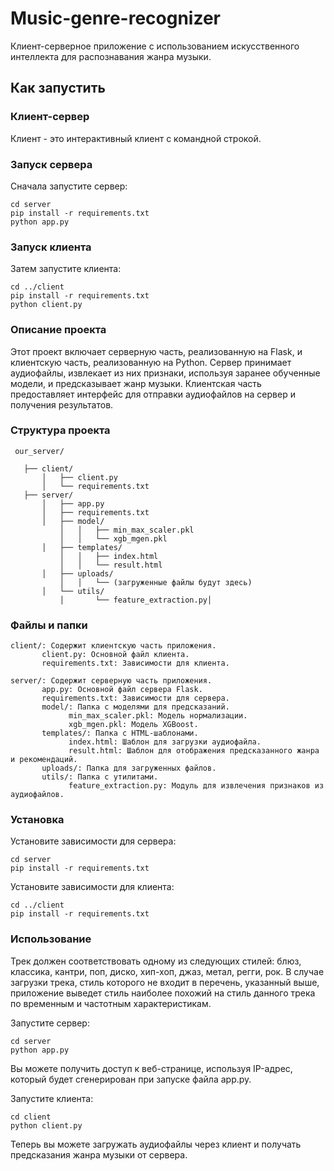 # Music-genre-recognizer

Клиент-серверное приложение с использованием искусственного интеллекта для распознавания жанра музыки.

## Как запустить

### Клиент-сервер

Клиент - это интерактивный клиент с командной строкой.

### Запуск сервера

Сначала запустите сервер:

```
cd server
pip install -r requirements.txt
python app.py
```

### Запуск клиента
Затем запустите клиента:

```
cd ../client
pip install -r requirements.txt
python client.py
```

### Описание проекта
Этот проект включает серверную часть, реализованную на Flask, и клиентскую часть, реализованную на Python. Сервер принимает аудиофайлы, извлекает из них признаки, используя заранее обученные модели, и предсказывает жанр музыки. Клиентская часть предоставляет интерфейс для отправки аудиофайлов на сервер и получения результатов.

### Структура проекта
     our_server/

       ├── client/
           │   ├── client.py
           │   └── requirements.txt
       ├── server/
           │   ├── app.py
           │   ├── requirements.txt
           │   ├── model/
               │   │   ├── min_max_scaler.pkl
               │   │   └── xgb_mgen.pkl
           │   ├── templates/
               │   │   ├── index.html
               │   │   └── result.html
           │   ├── uploads/
               │   │   └── (загруженные файлы будут здесь)
           │   └── utils/
               │       └── feature_extraction.py│  
               

### Файлы и папки
```
client/: Содержит клиентскую часть приложения.
       client.py: Основной файл клиента.
       requirements.txt: Зависимости для клиента.

server/: Содержит серверную часть приложения.
       app.py: Основной файл сервера Flask.
       requirements.txt: Зависимости для сервера.
       model/: Папка с моделями для предсказаний.
             min_max_scaler.pkl: Модель нормализации.
             xgb_mgen.pkl: Модель XGBoost.
       templates/: Папка с HTML-шаблонами.
             index.html: Шаблон для загрузки аудиофайла.
             result.html: Шаблон для отображения предсказанного жанра и рекомендаций.
       uploads/: Папка для загруженных файлов.
       utils/: Папка с утилитами.
             feature_extraction.py: Модуль для извлечения признаков из аудиофайлов.
```

### Установка
Установите зависимости для сервера:

```
cd server
pip install -r requirements.txt
```

Установите зависимости для клиента:

```
cd ../client
pip install -r requirements.txt
```

### Использование

Трек должен соответствовать одному из следующих стилей: блюз, классика, кантри, поп, диско, хип-хоп, джаз, метал, регги, рок.  В случае загрузки трека, стиль которого не входит в перечень, указанный выше, приложение выведет стиль наиболее похожий на стиль данного трека  по временным и частотным характеристикам.

Запустите сервер:
```
cd server
python app.py
```
Вы можете получить доступ к веб-странице, используя IP-адрес, который будет сгенерирован при запуске файла app.py.

Запустите клиента:
```
cd client
python client.py
```

Теперь вы можете загружать аудиофайлы через клиент и получать предсказания жанра музыки от сервера.
